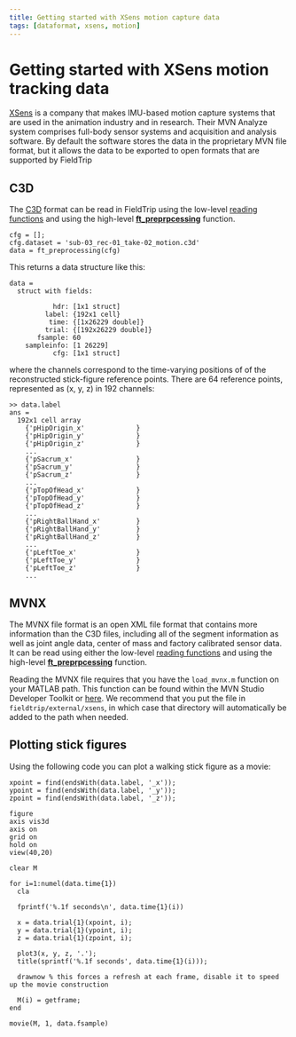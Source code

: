 ```yaml
---
title: Getting started with XSens motion capture data
tags: [dataformat, xsens, motion]
---
```


# Getting started with XSens motion tracking data

[XSens](http://www.xsens.com) is a company that makes IMU-based motion capture systems that are used in the animation industry and in research. Their MVN Analyze system comprises full-body sensor systems and acquisition and analysis software. By default the software stores the data in the proprietary MVN file format, but it allows the data to be exported to open formats that are supported by FieldTrip

## C3D

The [C3D](https://www.c3d.org) format can be read in FieldTrip using the low-level [reading functions](/development/module/fileio) and using the high-level **[ft_preprpcessing](/reference/ft_preprocessing)** function.

    cfg = [];
    cfg.dataset = 'sub-03_rec-01_take-02_motion.c3d'
    data = ft_preprocessing(cfg)

This returns a data structure like this:

    data =
      struct with fields:

               hdr: [1x1 struct]
             label: {192x1 cell}
              time: {[1x26229 double]}
             trial: {[192x26229 double]}
           fsample: 60
        sampleinfo: [1 26229]
               cfg: [1x1 struct]

where the channels correspond to the time-varying positions of of the reconstructed stick-figure reference points. There are 64 reference points, represented as (x, y, z) in 192 channels:

    >> data.label
    ans =
      192x1 cell array
        {'pHipOrigin_x'             }
        {'pHipOrigin_y'             }
        {'pHipOrigin_z'             }
        ...
        {'pSacrum_x'                }
        {'pSacrum_y'                }
        {'pSacrum_z'                }
        ...
        {'pTopOfHead_x'             }
        {'pTopOfHead_y'             }
        {'pTopOfHead_z'             }
        ...
        {'pRightBallHand_x'         }
        {'pRightBallHand_y'         }
        {'pRightBallHand_z'         }
        ...
        {'pLeftToe_x'               }
        {'pLeftToe_y'               }
        {'pLeftToe_z'               }
        ...


## MVNX

The MVNX file format is an open XML file format that contains more information than the C3D files, including all of the segment information as well as joint angle data, center of mass and factory calibrated sensor data. It can be read using either the low-level [reading functions](/development/module/fileio) and using the high-level **[ft_preprpcessing](/reference/ft_preprocessing)** function.

Reading the MVNX file requires that you have the `load_mvnx.m` function on your MATLAB path. This function can be found within the MVN Studio Developer Toolkit or [here](https://github.com/Roger-Dai/motion-capture). We recommend that you put the file in `fieldtrip/external/xsens`, in which case that directory will automatically be added to the path when needed.


## Plotting stick figures

Using the following code you can plot a walking stick figure as a movie:

    xpoint = find(endsWith(data.label, '_x'));
    ypoint = find(endsWith(data.label, '_y'));
    zpoint = find(endsWith(data.label, '_z'));

    figure
    axis vis3d
    axis on
    grid on
    hold on
    view(40,20)

    clear M

    for i=1:numel(data.time{1})
      cla

      fprintf('%.1f seconds\n', data.time{1}(i))

      x = data.trial{1}(xpoint, i);
      y = data.trial{1}(ypoint, i);
      z = data.trial{1}(zpoint, i);

      plot3(x, y, z, '.');
      title(sprintf('%.1f seconds', data.time{1}(i)));

      drawnow % this forces a refresh at each frame, disable it to speed up the movie construction

      M(i) = getframe;
    end

    movie(M, 1, data.fsample)
